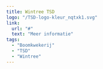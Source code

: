 ```yaml
---
title: Wintree TSD
logo: "/TSD-logo-kleur_nqtxk1.svg"
link:
  url: "#"
  text: "Meer informatie"
tags:
  - "Boomkwekerij"
  - "TSD"
  - "Wintree"
---
```

